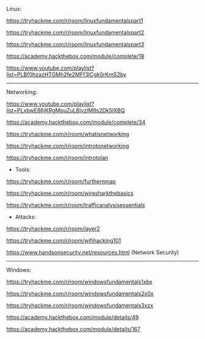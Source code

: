 Linux:


https://tryhackme.com/r/room/linuxfundamentalspart1

https://tryhackme.com/r/room/linuxfundamentalspart2

https://tryhackme.com/r/room/linuxfundamentalspart3

https://academy.hackthebox.com/module/complete/18

https://www.youtube.com/playlist?list=PLBf0hzazHTGMh2fe2MFf3lCgk0rKmS2by

----------------------------------------------------------------------------------------------

Networking:


https://www.youtube.com/playlist?list=PLxbwE86jKRgMpuZuLBivzlM8s2Dk5lXBQ

https://academy.hackthebox.com/module/complete/34

https://tryhackme.com/r/room/whatisnetworking

https://tryhackme.com/r/room/introtonetworking

https://tryhackme.com/r/room/introtolan

- Tools:

https://tryhackme.com/r/room/furthernmap

https://tryhackme.com/r/room/wiresharkthebasics

https://tryhackme.com/r/room/trafficanalysisessentials


- Attacks:

https://tryhackme.com/r/room/layer2

https://tryhackme.com/r/room/wifihacking101

https://www.handsonsecurity.net/resources.html (Network Security)

----------------------------------------------------------------------------------------------

Windows:

https://tryhackme.com/r/room/windowsfundamentals1xbx

https://tryhackme.com/r/room/windowsfundamentals2x0x

https://tryhackme.com/r/room/windowsfundamentals3xzx

https://academy.hackthebox.com/module/details/49

https://academy.hackthebox.com/module/details/167
